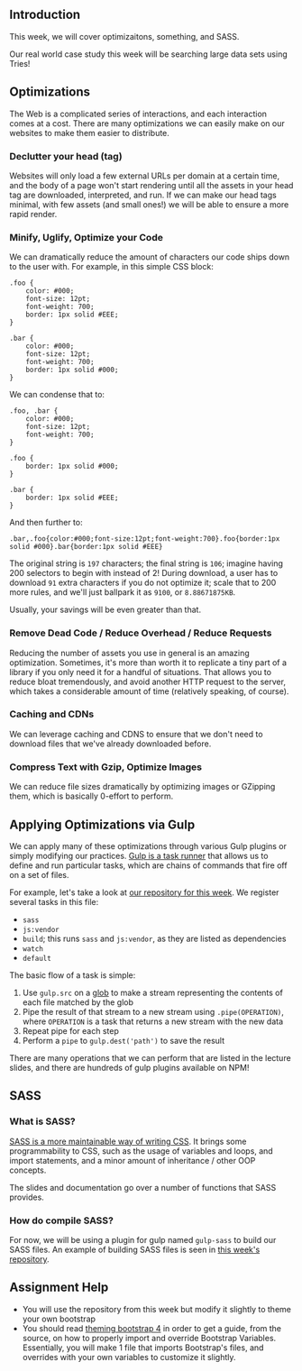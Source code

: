 ## Introduction

This week, we will cover optimizaitons, something, and SASS.

Our real world case study this week will be searching large data sets using Tries!

## Optimizations

The Web is a complicated series of interactions, and each interaction comes at a cost. There are many optimizations we can easily make on our websites to make them easier to distribute.

### Declutter your head (tag)

Websites will only load a few external URLs per domain at a certain time, and the body of a page won't start rendering until all the assets in your head tag are downloaded, interpreted, and run. If we can make our head tags minimal, with few assets (and small ones!) we will be able to ensure a more rapid render.

### Minify, Uglify, Optimize your Code

We can dramatically reduce the amount of characters our code ships down to the user with. For example, in this simple CSS block:

```
.foo {
	color: #000;
	font-size: 12pt;
	font-weight: 700;
	border: 1px solid #EEE;
}

.bar {
	color: #000;
	font-size: 12pt;
	font-weight: 700;
	border: 1px solid #000;
}
```

We can condense that to:

```
.foo, .bar {
	color: #000;
	font-size: 12pt;
	font-weight: 700;
}

.foo {
	border: 1px solid #000;
}

.bar {
	border: 1px solid #EEE;
}
```

And then further to:

```
.bar,.foo{color:#000;font-size:12pt;font-weight:700}.foo{border:1px solid #000}.bar{border:1px solid #EEE}
```

The original string is `197` characters; the final string is `106`; imagine having 200 selectors to begin with instead of 2! During download, a user has to download `91` extra characters if you do not optimize it; scale that to 200 more rules, and we'll just ballpark it as `9100`, or `8.88671875KB`.

Usually, your savings will be even greater than that.

### Remove Dead Code / Reduce Overhead / Reduce Requests

Reducing the number of assets you use in general is an amazing optimization. Sometimes, it's more than worth it to replicate a tiny part of a library if you only need it for a handful of situations. That allows you to reduce bloat tremendously, and avoid another HTTP request to the server, which takes a considerable amount of time (relatively speaking, of course).

### Caching and CDNs

We can leverage caching and CDNS to ensure that we don't need to download files that we've already downloaded before.

### Compress Text with Gzip, Optimize Images

We can reduce file sizes dramatically by optimizing images or GZipping them, which is basically 0-effort to perform.

## Applying Optimizations via Gulp

We can apply many of these optimizations through various Gulp plugins or simply modifying our practices. [Gulp is a task runner](https://gulpjs.com/) that allows us to define and run particular tasks, which are chains of commands that fire off on a set of files.

For example, let's take a look at [our repository for this week](https://github.com/Stevens-CS546/CS-554/blob/master/Lecture%20Code/lecture_02/gulpfile.js). We register several tasks in this file:

* `sass`
* `js:vendor`
* `build`; this runs `sass` and `js:vendor`, as they are listed as dependencies
* `watch`
* `default`

The basic flow of a task is simple:

1.  Use `gulp.src` on a [glob](https://www.npmjs.com/package/globule) to make a stream representing the contents of each file matched by the glob
2.  Pipe the result of that stream to a new stream using `.pipe(OPERATION)`, where `OPERATION` is a task that returns a new stream with the new data
3.  Repeat pipe for each step
4.  Perform a `pipe` to `gulp.dest('path')` to save the result

There are many operations that we can perform that are listed in the lecture slides, and there are hundreds of gulp plugins available on NPM!

## SASS

### What is SASS?

[SASS is a more maintainable way of writing CSS](https://sass-lang.com/). It brings some programmability to CSS, such as the usage of variables and loops, and import statements, and a minor amount of inheritance / other OOP concepts.

The slides and documentation go over a number of functions that SASS provides.

### How do compile SASS?

For now, we will be using a plugin for gulp named `gulp-sass` to build our SASS files. An example of building SASS files is seen in [this week's repository](https://github.com/Stevens-CS546/CS-554/blob/master/Lecture%20Code/lecture_02/gulpfile.js).

## Assignment Help

* You will use the repository from this week but modify it slightly to theme your own bootstrap
* You should read [theming bootstrap 4](https://getbootstrap.com/docs/4.0/getting-started/theming) in order to get a guide, from the source, on how to properly import and override Bootstrap Variables. Essentially, you will make 1 file that imports Bootstrap's files, and overrides with your own variables to customize it slightly.

